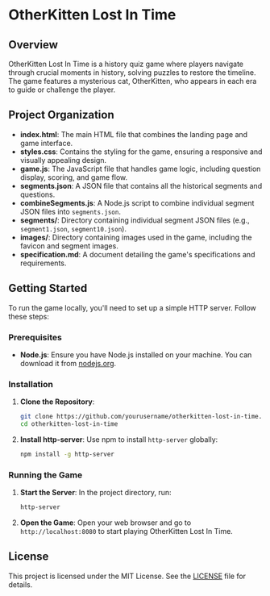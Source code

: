 # OtherKitten Lost In Time

## Overview

OtherKitten Lost In Time is a history quiz game where players navigate through crucial moments in history, solving puzzles to restore the timeline. The game features a mysterious cat, OtherKitten, who appears in each era to guide or challenge the player.

## Project Organization

- **index.html**: The main HTML file that combines the landing page and game interface.
- **styles.css**: Contains the styling for the game, ensuring a responsive and visually appealing design.
- **game.js**: The JavaScript file that handles game logic, including question display, scoring, and game flow.
- **segments.json**: A JSON file that contains all the historical segments and questions.
- **combineSegments.js**: A Node.js script to combine individual segment JSON files into `segments.json`.
- **segments/**: Directory containing individual segment JSON files (e.g., `segment1.json`, `segment10.json`).
- **images/**: Directory containing images used in the game, including the favicon and segment images.
- **specification.md**: A document detailing the game's specifications and requirements.

## Getting Started

To run the game locally, you'll need to set up a simple HTTP server. Follow these steps:

### Prerequisites

- **Node.js**: Ensure you have Node.js installed on your machine. You can download it from [nodejs.org](https://nodejs.org/).

### Installation

1. **Clone the Repository**:
   ```bash
   git clone https://github.com/yourusername/otherkitten-lost-in-time.git
   cd otherkitten-lost-in-time
   ```

2. **Install http-server**:
   Use npm to install `http-server` globally:
   ```bash
   npm install -g http-server
   ```

### Running the Game

1. **Start the Server**:
   In the project directory, run:
   ```bash
   http-server
   ```

2. **Open the Game**:
   Open your web browser and go to `http://localhost:8080` to start playing OtherKitten Lost In Time.

## License

This project is licensed under the MIT License. See the [LICENSE](LICENSE) file for details.

